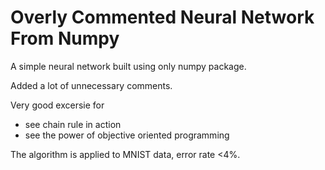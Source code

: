 # Overly Commented Neural Network From Numpy

A simple neural network built using only numpy package.

Added a lot of unnecessary comments.

Very good excersie for
- see chain rule in action
- see the power of objective oriented programming

The algorithm is applied to MNIST data, error rate <4%.